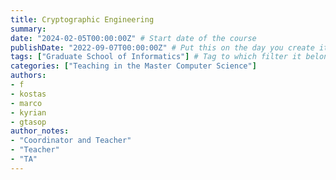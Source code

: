 ```yaml
---
title: Cryptographic Engineering
summary: 
date: "2024-02-05T00:00:00Z" # Start date of the course
publishDate: "2022-09-07T00:00:00Z" # Put this on the day you create it.
tags: ["Graduate School of Informatics"] # Tag to which filter it belongs, see home/teaching.md for the filters
categories: ["Teaching in the Master Computer Science"]
authors:
- f
- kostas
- marco
- kyrian
- gtasop
author_notes: 
- "Coordinator and Teacher"
- "Teacher"
- "TA"
---
```

